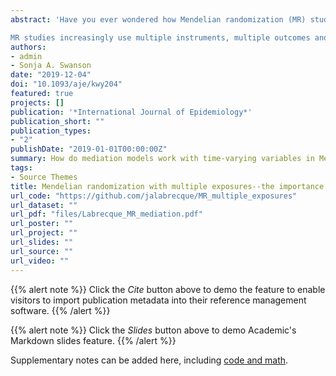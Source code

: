```yaml
---
abstract: 'Have you ever wondered how Mendelian randomization (MR) studies can estimate a lifetime effect when the exposure is only measured once? This is incredible, considering that other familiar methods2 would require that the exposure (and time-varying covariates) be measured repeatedly and frequently throughout the life course to estimate the same effect. MR avoids this by making important assumptions about time to estimate effects. For example, the assumption that the relationship between the genetic variant(s) and the exposure is constant through time3 allows the estimation of a lifetime effect even when exposure is only measured once. Regardless of the methods used to infer causality, it is not possible to define a causal effect or hypothesis without thinking about time. This may be even more true for MR than for conventional methods because of the potentially long periods of time between when the proposed instruments are set and the exposure and outcome are measured.

MR studies increasingly use multiple instruments, multiple outcomes and, as can be seen in recent publications, multiple exposures. The incorporation of multiple exposures in MR adds another wrinkle, however--is it possible to capture longitudinal relationships between variables without longitudinal data? In short, what assumptions do we have to make about time in order to use MR to estimate causal effects which involve the relationship between multiple exposures? And what causal effects are we even estimating?'
authors:
- admin
- Sonja A. Swanson
date: "2019-12-04"
doi: "10.1093/aje/kwy204"
featured: true
projects: []
publication: '*International Journal of Epidemiology*'
publication_short: ""
publication_types:
- "2"
publishDate: "2019-01-01T00:00:00Z"
summary: How do mediation models work with time-varying variables in Mendelian randomization studies. 
tags:
- Source Themes
title: Mendelian randomization with multiple exposures--the importance of thinking about time
url_code: "https://github.com/jalabrecque/MR_multiple_exposures"
url_dataset: ""
url_pdf: "files/Labrecque_MR_mediation.pdf"
url_poster: ""
url_project: ""
url_slides: ""
url_source: ""
url_video: ""
---
```


{{% alert note %}}
Click the *Cite* button above to demo the feature to enable visitors to import publication metadata into their reference management software.
{{% /alert %}}

{{% alert note %}}
Click the *Slides* button above to demo Academic's Markdown slides feature.
{{% /alert %}}

Supplementary notes can be added here, including [code and math](https://sourcethemes.com/academic/docs/writing-markdown-latex/).
